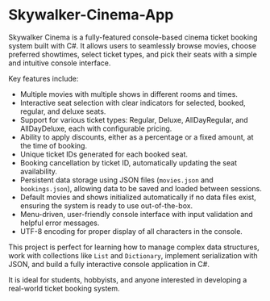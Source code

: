 # Skywalker-Cinema-App
Skywalker Cinema is a fully-featured console-based cinema ticket booking system built with C#. 
It allows users to seamlessly browse movies, choose preferred showtimes, select ticket types, and pick their seats with a simple and intuitive console interface. 

Key features include:
- Multiple movies with multiple shows in different rooms and times.
- Interactive seat selection with clear indicators for selected, booked, regular, and deluxe seats.
- Support for various ticket types: Regular, Deluxe, AllDayRegular, and AllDayDeluxe, each with configurable pricing.
- Ability to apply discounts, either as a percentage or a fixed amount, at the time of booking.
- Unique ticket IDs generated for each booked seat.
- Booking cancellation by ticket ID, automatically updating the seat availability.
- Persistent data storage using JSON files (`movies.json` and `bookings.json`), allowing data to be saved and loaded between sessions.
- Default movies and shows initialized automatically if no data files exist, ensuring the system is ready to use out-of-the-box.
- Menu-driven, user-friendly console interface with input validation and helpful error messages.
- UTF-8 encoding for proper display of all characters in the console.

This project is perfect for learning how to manage complex data structures, work with collections like `List` and `Dictionary`, implement serialization with JSON, and build a fully interactive console application in C#.

It is ideal for students, hobbyists, and anyone interested in developing a real-world ticket booking system.

